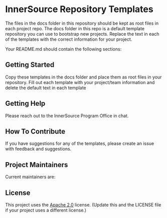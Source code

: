 # InnerSource Repository Templates
The files in the docs folder in this repository should be kept as root files in each project repo. 
The docs folder in this repo is a default template repository you can use to bootstrap new projects. Replace the text in each of the templates with the correct information for your project.

Your README.md should contain the following sections:

## Getting Started

Copy these templates in the docs folder and place them as root files in your repository. Fill out each template with your project/team information and delete the default text in each template

## Getting Help

Please reach out to the InnerSource Program Office in chat.

## How To Contribute

If you have suggestions for any of the templates, please create an issue with feedback and suggestions.

## Project Maintainers

Current maintainers are:

## License
This project uses the [Apache 2.0](LICENSE) license. (Update this and the LICENSE file if your project uses a different license.)
